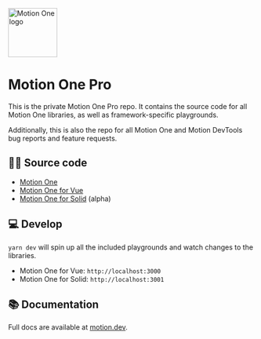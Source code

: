<img width="100" height="100" alt="Motion One logo" src="https://user-images.githubusercontent.com/7850794/164965301-e1407a4c-e04c-4b4e-9655-c8b233838225.png" />

# Motion One Pro

This is the private Motion One Pro repo. It contains the source code for all Motion One libraries, as well as framework-specific playgrounds.

Additionally, this is also the repo for all Motion One and Motion DevTools bug reports and feature requests.

## 🕵️‍♂️ Source code

- [Motion One](https://github.com/motiondivision/motionone/tree/main/packages/motion)
- [Motion One for Vue](https://github.com/motiondivision/motionone/tree/main/packages/vue)
- [Motion One for Solid](https://github.com/motiondivision/motionone/tree/main/packages/solid) (alpha)

## 💻 Develop

`yarn dev` will spin up all the included playgrounds and watch changes to the libraries.

- Motion One for Vue: `http://localhost:3000`
- Motion One for Solid: `http://localhost:3001`

## 📚 Documentation

Full docs are available at [motion.dev](https://motion.dev).
